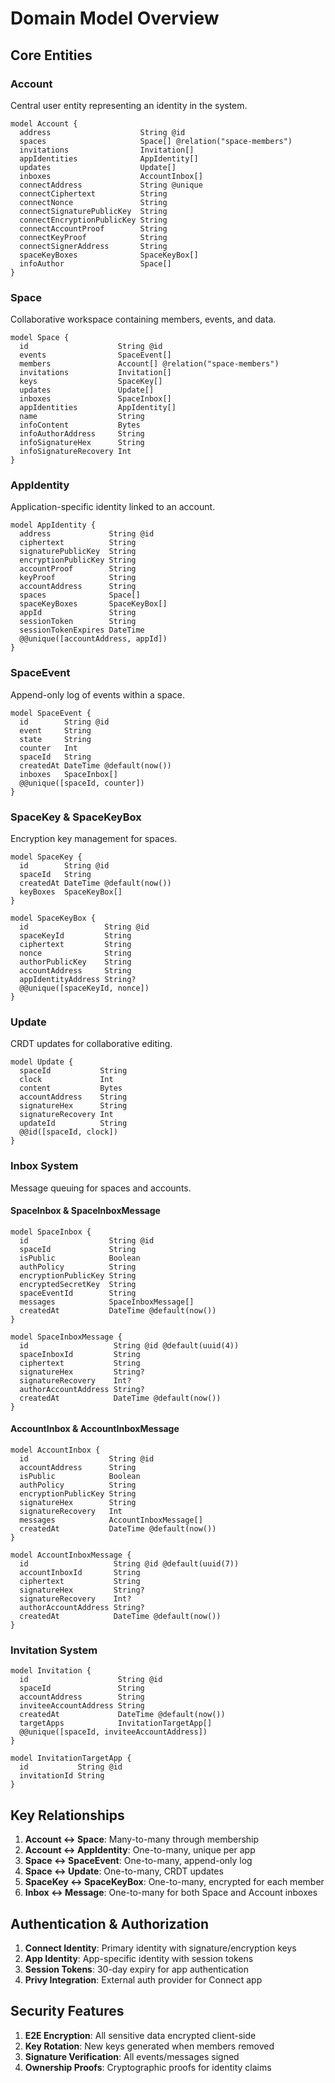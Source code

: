 # Domain Model Overview

## Core Entities

### Account
Central user entity representing an identity in the system.
```prisma
model Account {
  address                    String @id
  spaces                     Space[] @relation("space-members")
  invitations                Invitation[]
  appIdentities              AppIdentity[]
  updates                    Update[]
  inboxes                    AccountInbox[]
  connectAddress             String @unique
  connectCiphertext          String
  connectNonce               String
  connectSignaturePublicKey  String
  connectEncryptionPublicKey String
  connectAccountProof        String
  connectKeyProof            String
  connectSignerAddress       String
  spaceKeyBoxes              SpaceKeyBox[]
  infoAuthor                 Space[]
}
```

### Space
Collaborative workspace containing members, events, and data.
```prisma
model Space {
  id                    String @id
  events                SpaceEvent[]
  members               Account[] @relation("space-members")
  invitations           Invitation[]
  keys                  SpaceKey[]
  updates               Update[]
  inboxes               SpaceInbox[]
  appIdentities         AppIdentity[]
  name                  String
  infoContent           Bytes
  infoAuthorAddress     String
  infoSignatureHex      String
  infoSignatureRecovery Int
}
```

### AppIdentity
Application-specific identity linked to an account.
```prisma
model AppIdentity {
  address             String @id
  ciphertext          String
  signaturePublicKey  String
  encryptionPublicKey String
  accountProof        String
  keyProof            String
  accountAddress      String
  spaces              Space[]
  spaceKeyBoxes       SpaceKeyBox[]
  appId               String
  sessionToken        String
  sessionTokenExpires DateTime
  @@unique([accountAddress, appId])
}
```

### SpaceEvent
Append-only log of events within a space.
```prisma
model SpaceEvent {
  id        String @id
  event     String
  state     String
  counter   Int
  spaceId   String
  createdAt DateTime @default(now())
  inboxes   SpaceInbox[]
  @@unique([spaceId, counter])
}
```

### SpaceKey & SpaceKeyBox
Encryption key management for spaces.
```prisma
model SpaceKey {
  id        String @id
  spaceId   String
  createdAt DateTime @default(now())
  keyBoxes  SpaceKeyBox[]
}

model SpaceKeyBox {
  id                 String @id
  spaceKeyId         String
  ciphertext         String
  nonce              String
  authorPublicKey    String
  accountAddress     String
  appIdentityAddress String?
  @@unique([spaceKeyId, nonce])
}
```

### Update
CRDT updates for collaborative editing.
```prisma
model Update {
  spaceId           String
  clock             Int
  content           Bytes
  accountAddress    String
  signatureHex      String
  signatureRecovery Int
  updateId          String
  @@id([spaceId, clock])
}
```

### Inbox System
Message queuing for spaces and accounts.

#### SpaceInbox & SpaceInboxMessage
```prisma
model SpaceInbox {
  id                  String @id
  spaceId             String
  isPublic            Boolean
  authPolicy          String
  encryptionPublicKey String
  encryptedSecretKey  String
  spaceEventId        String
  messages            SpaceInboxMessage[]
  createdAt           DateTime @default(now())
}

model SpaceInboxMessage {
  id                   String @id @default(uuid(4))
  spaceInboxId         String
  ciphertext           String
  signatureHex         String?
  signatureRecovery    Int?
  authorAccountAddress String?
  createdAt            DateTime @default(now())
}
```

#### AccountInbox & AccountInboxMessage
```prisma
model AccountInbox {
  id                  String @id
  accountAddress      String
  isPublic            Boolean
  authPolicy          String
  encryptionPublicKey String
  signatureHex        String
  signatureRecovery   Int
  messages            AccountInboxMessage[]
  createdAt           DateTime @default(now())
}

model AccountInboxMessage {
  id                   String @id @default(uuid(7))
  accountInboxId       String
  ciphertext           String
  signatureHex         String?
  signatureRecovery    Int?
  authorAccountAddress String?
  createdAt            DateTime @default(now())
}
```

### Invitation System
```prisma
model Invitation {
  id                    String @id
  spaceId               String
  accountAddress        String
  inviteeAccountAddress String
  createdAt             DateTime @default(now())
  targetApps            InvitationTargetApp[]
  @@unique([spaceId, inviteeAccountAddress])
}

model InvitationTargetApp {
  id           String @id
  invitationId String
}
```

## Key Relationships

1. **Account ↔ Space**: Many-to-many through membership
2. **Account ↔ AppIdentity**: One-to-many, unique per app
3. **Space ↔ SpaceEvent**: One-to-many, append-only log
4. **Space ↔ Update**: One-to-many, CRDT updates
5. **SpaceKey ↔ SpaceKeyBox**: One-to-many, encrypted for each member
6. **Inbox ↔ Message**: One-to-many for both Space and Account inboxes

## Authentication & Authorization

1. **Connect Identity**: Primary identity with signature/encryption keys
2. **App Identity**: App-specific identity with session tokens
3. **Session Tokens**: 30-day expiry for app authentication
4. **Privy Integration**: External auth provider for Connect app

## Security Features

1. **E2E Encryption**: All sensitive data encrypted client-side
2. **Key Rotation**: New keys generated when members removed
3. **Signature Verification**: All events/messages signed
4. **Ownership Proofs**: Cryptographic proofs for identity claims